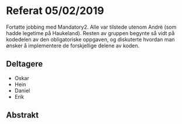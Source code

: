 # Referat 05/02/2019
Fortatte jobbing med Mandatory2. Alle var tilstede utenom Andrè (som hadde legetime på Haukeland). 
Resten av gruppen begynte så vidt på kodedelen av den obligatoriske oppgaven, og diskuterte
hvordan man ønsker å implementere de forskjellige delene av koden. 

## Deltagere
  * Oskar
  * Hein
  * Daniel
  * Erik
    
## Abstrakt
